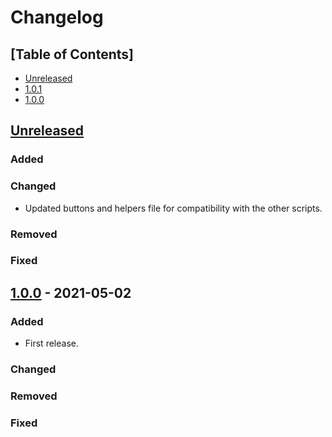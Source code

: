 # Changelog

## [Table of Contents]
- [Unreleased](#unreleased)
- [1.0.1](#101---2021-07-16)
- [1.0.0](#100---2021-07-16)

## [Unreleased][]
### Added
### Changed
- Updated buttons and helpers file for compatibility with the other scripts.
### Removed
### Fixed

## [1.0.0] - 2021-05-02
### Added
- First release.
### Changed
### Removed
### Fixed

[Unreleased]: https://github.com/regorxxx/Device-Priority-SMP/compare/v1.0.1...HEAD
[1.0.1]: https://github.com/regorxxx/Device-Priority-SMP/compare/v1.0.0...v1.0.1
[1.0.0]: https://github.com/regorxxx/Device-Priority-SMP/compare/43d0aea...v1.0.0

